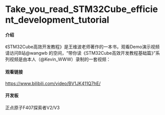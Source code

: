 # Take_you_read_STM32Cube_efficient_development_tutorial

#### 介绍
《STM32Cube高效开发教程》是﻿﻿﻿﻿﻿﻿﻿﻿﻿﻿﻿﻿﻿﻿王维波老师著作的一本书，观看Demo演示视频请访问B站@wangwb ﻿的空间，“带你读《STM32Cube高效开发教程基础篇》”系列视频是由本人（@Kevin_WWW）录制的一套视频：

#### 观看链接
https://www.bilibili.com/video/BV1JK411Q7hE/


#### 开发板

正点原子F407探索者V2/V3